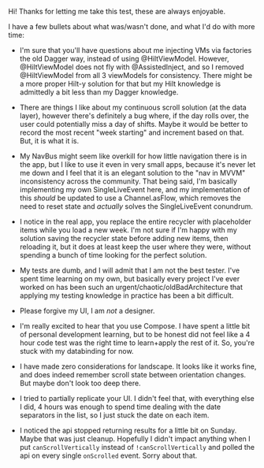 Hi!
Thanks for letting me take this test, these are always enjoyable.

I have a few bullets about what was/wasn't done, and what I'd do with more time:

- I'm sure that you'll have questions about me injecting VMs via factories the old Dagger way,
instead of using @HiltViewModel. However, @HiltViewModel does not fly with @AssistedInject, and so
I removed @HiltViewModel from all 3 viewModels for consistency. There might be a more proper Hilt-y
solution for that but my Hilt knowledge is admittedly a bit less than my Dagger knowledge.

- There are things I like about my continuous scroll solution (at the data layer), however there's
definitely a bug where, if the day rolls over, the user could potentially miss a day of shifts.
Maybe it would be better to record the most recent "week starting" and increment based on that. But,
it is what it is.

- My NavBus might seem like overkill for how little navigation there is in the app, but I like to
use it even in very small apps, because it's never let me down and I feel that it is an elegant
solution to the "nav in MVVM" inconsistency across the community. That being said, I'm basically
implementing my own SingleLiveEvent here, and my implementation of this *should* be updated to use
a Channel.asFlow, which removes the need to reset state and *actually* solves the SingleLiveEvent
conundrum.

- I notice in the real app, you replace the entire recycler with placeholder items while you load a
new week. I'm not sure if I'm happy with my solution saving the recycler state before adding new
items, then reloading it, but it does at least keep the user where they were, without spending a
bunch of time looking for the perfect solution.

- My tests are dumb, and I will admit that I am not the best tester. I've spent time learning on my
own, but basically every project I've ever worked on has been such an
urgent/chaotic/oldBadArchitecture that applying my testing knowledge in practice has been a bit
difficult.

- Please forgive my UI, I am *not* a designer.

- I'm really excited to hear that you use Compose. I have spent a little bit of personal development
learning, but to be honest did not feel like a 4 hour code test was the right time to learn+apply
the rest of it. So, you're stuck with my databinding for now.

- I have made zero considerations for landscape. It looks like it works fine, and does indeed
remember scroll state between orientation changes. But maybe don't look too deep there.

- I tried to partially replicate your UI. I didn't feel that, with everything else I did, 4 hours
was enough to spend time dealing with the date separators in the list, so I just stuck the date on
each item.

-  I noticed the api stopped returning results for a little bit on Sunday. Maybe that was just
cleanup. Hopefully I didn't impact anything when I put `canScrollVertically` instead of
`!canScrollVertically` and polled the api on every single `onScrolled` event. Sorry about that.